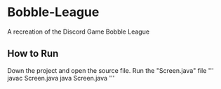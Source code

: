 # Bobble-League
A recreation of the Discord Game Bobble League

## How to Run
Down the project and open the source file. Run the "Screen.java" file
'''
javac Screen.java
java Screen.java
'''
